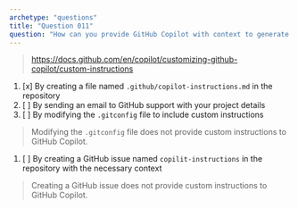 ```yaml
---
archetype: "questions"
title: "Question 011"
question: "How can you provide GitHub Copilot with context to generate tailored responses for your repository?"
---
```


> https://docs.github.com/en/copilot/customizing-github-copilot/custom-instructions
1. [x] By creating a file named `.github/copilot-instructions.md` in the repository
1. [ ] By sending an email to GitHub support with your project details
1. [ ] By modifying the `.gitconfig` file to include custom instructions
> Modifying the `.gitconfig` file does not provide custom instructions to GitHub Copilot.
1. [ ] By creating a GitHub issue named `copilit-instructions` in the repository with the necessary context
> Creating a GitHub issue does not provide custom instructions to GitHub Copilot.
